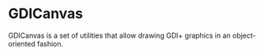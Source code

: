 # GDICanvas
GDICanvas is a set of utilities that allow drawing GDI+ graphics in an object-oriented fashion.

